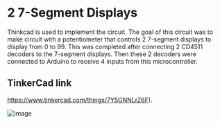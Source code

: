 # 2 7-Segment Displays

Thinkcad is used to implement the circuit. The goal of this circuit was to make circuit with a potentiometer that controls 2 7-segment displays to display from 0 to 99. This was completed after connecting 2 CD4511 decoders to the 7-segment displays. Then these 2 decoders were connected to Arduino to receive 4 inputs from this microcontroller. 



## TinkerCad link

https://www.tinkercad.com/things/7Y5GNNLrZ6F).

![image](https://user-images.githubusercontent.com/85450944/155073365-e703ff6f-34a6-4979-aa4c-ed054d854aaa.png)


